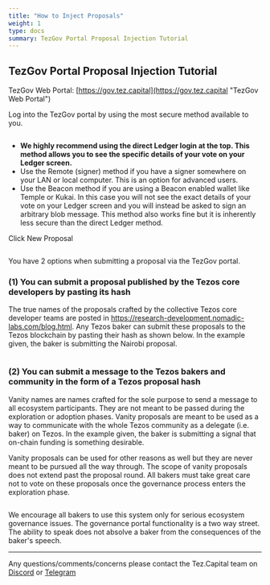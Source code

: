 ```yaml
---
title: "How to Inject Proposals"
weight: 1
type: docs
summary: TezGov Portal Proposal Injection Tutorial
---
```


## TezGov Portal Proposal Injection Tutorial
TezGov Web Portal: [https://gov.tez.capital](https://gov.tez.capital "TezGov Web Portal")

Log into the TezGov portal by using the most secure method available to you. 

![<TezGov login home screen>](/tezgov/tutorial/tezgovHome.png)  

* **We highly recommend using the direct Ledger login at the top. This method allows you to see the specific details of your vote on your Ledger screen.**
* Use the Remote (signer) method if you have a signer somewhere on your LAN or local computer. This is an option for advanced users. 
* Use the Beacon method if you are using a Beacon enabled wallet like Temple or Kukai. In this case you will not see the exact details of your vote on your Ledger screen and you will instead be asked to sign an arbitrary blob message. This method also works fine but it is inherently less secure than the direct Ledger method.

Click New Proposal

![<TezGov login home screen>](/tezgov/tutorial/tezgovNewProposal.png) 

You have 2 options when submitting a proposal via the TezGov portal. 

### (1) You can submit a proposal published by the Tezos core developers by pasting its hash

The true names of the proposals crafted by the collective Tezos core developer teams are posted in https://research-development.nomadic-labs.com/blog.html. Any Tezos baker can submit these proposals to the Tezos blockchain by pasting their hash as shown below. In the example given, the baker is submitting the Nairobi proposal.

![<TezGov new core proposal>](/tezgov/tutorial/tezgovNewProposalCore.png)

### (2) You can submit a message to the Tezos bakers and community in the form of a Tezos proposal hash

Vanity names are names crafted for the sole purpose to send a message to all ecosystem participants. They are not meant to be passed during the exploration or adoption phases. Vanity proposals are meant to be used as a way to communicate with the whole Tezos community as a delegate (i.e. baker) on Tezos. In the example given, the baker is submitting a signal that on-chain funding is something desirable.

Vanity proposals can be used for other reasons as well but they are never meant to be pursued all the way through. The scope of vanity proposals does not extend past the proposal round. All bakers must take great care not to vote on these proposals once the governance process enters the exploration phase.

![<TezGov new core proposal>](/tezgov/tutorial/tezgovNewProposalVanity.png)

We encourage all bakers to use this system only for serious ecosystem governance issues. The governance portal functionality is a two way street. The ability to speak does not absolve a baker from the consequences of the baker's speech.

---

Any questions/comments/concerns please contact the Tez.Capital team on
[Discord](https://discord.gg/vykxNSnvQY) or [Telegram](https://t.me/bakebuddy) 